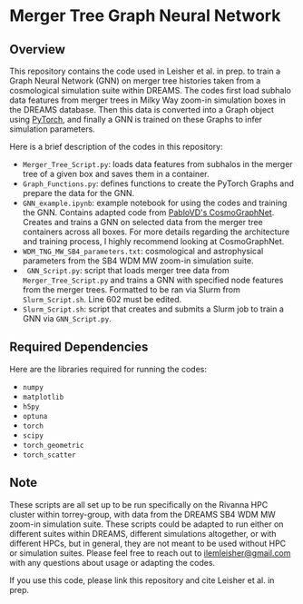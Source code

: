 # Merger Tree Graph Neural Network 

## Overview
This repository contains the code used in Leisher et al. in prep. to train a Graph Neural Network (GNN) on merger tree histories taken from a cosmological simulation suite within DREAMS. The codes first load subhalo data features from merger trees in Milky Way zoom-in simulation boxes in the DREAMS database. Then this data is converted into a Graph object using [PyTorch](https://pytorch-geometric.readthedocs.io/en/latest/), and finally a GNN is trained on these Graphs to infer simulation parameters.

Here is a brief description of the codes in this repository:
- ``` Merger_Tree_Script.py ```: loads data features from subhalos in the merger tree of a given box and saves them in a container.
- ``` Graph_Functions.py ```: defines functions to create the PyTorch Graphs and prepare the data for the GNN.
- ``` GNN_example.ipynb ```: example notebook for using the codes and training the GNN. Contains adapted code from [PabloVD's CosmoGraphNet](https://github.com/PabloVD/CosmoGraphNet). Creates and trains a GNN on selected data from the merger tree containers across all boxes. For more details regarding the architecture and training process, I highly recommend looking at CosmoGraphNet.
- ``` WDM_TNG_MW_SB4_parameters.txt ```: cosmological and astrophysical parameters from the SB4 WDM MW zoom-in simulation suite.
- ``` GNN_Script.py```: script that loads merger tree data from ```Merger_Tree_Script.py``` and trains a GNN with specified node features from the merger trees. Formatted to be ran via Slurm from ```Slurm_Script.sh```. Line 602 must be edited.
- ```Slurm_Script.sh```: script that creates and submits a Slurm job to train a GNN via ```GNN_Script.py```. 

## Required Dependencies
Here are the libraries required for running the codes:
- ```numpy```
- ```matplotlib```
- ```h5py```
- ```optuna```
- ```torch```
- ```scipy```
- ```torch_geometric```
- ```torch_scatter```

## Note
These scripts are all set up to be run specifically on the Rivanna HPC cluster within torrey-group, with data from the DREAMS SB4 WDM MW zoom-in simulation suite. These scripts could be adapted to run either on different suites within DREAMS, different simulations altogether, or with different HPCs, but in general, they are not meant to be used without HPC or simulation suites. Please feel free to reach out to ilemleisher@gmail.com with any questions about usage or adapting the codes.

If you use this code, please link this repository and cite Leisher et al. in prep.
